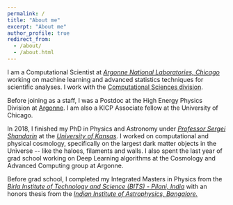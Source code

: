 ```yaml
---
permalink: /
title: "About me"
excerpt: "About me"
author_profile: true
redirect_from: 
  - /about/
  - /about.html
---
```


I am a Computational Scientist at [*Argonne National Laboratories, Chicago*](https://www.anl.gov/profile/nesar-soorve-ramachandra-0) working on machine learning and advanced statistics techniques for scientific analyses. I work with the [Computational Sciences division](https://www.anl.gov/cps).  

Before joining as a staff, I was a Postdoc at the High Energy Physics Division at [Argonne](https://www.anl.gov/hep/group/cosmology-astrophysics). I am also a KICP Associate fellow at the University of Chicago. 

In 2018, I finished my PhD in Physics and Astronomy under [*Professor Sergei Shandarin*](http://people.ku.edu/~sergei/) at the [*University of Kansas*](http://physics.ku.edu/). I worked on computational and physical cosmology, specifically on the largest dark matter objects in the Universe -- like the haloes, filaments and walls. I also spent the last year of grad school working on Deep Learning algorithms at the Cosmology and Advanced Computing group at Argonne.

Before grad school, I completed my Integrated Masters in Physics from the [*Birla Institute of Technology and Science (BITS) - Pilani, India*](http://www.bits-pilani.ac.in/goa/physics/DepartmentofPhysics) with an honors thesis from the [*Indian Institute of Astrophysics, Bangalore.*](https://www.iiap.res.in/)
